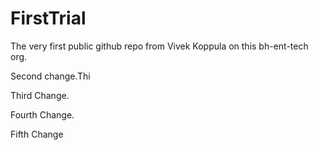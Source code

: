 # FirstTrial
The very first public github repo from Vivek Koppula on this bh-ent-tech org. 


Second change.Thi

Third Change.

Fourth Change.

Fifth Change